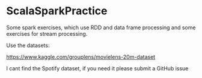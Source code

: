 # ScalaSparkPractice

Some spark exercises, which use RDD and data frame processing and some exercises for stream processing.


Use the datasets:

  https://www.kaggle.com/grouplens/movielens-20m-dataset

  I cant find the Spotify dataset, if you need it please submit a GitHub issue
